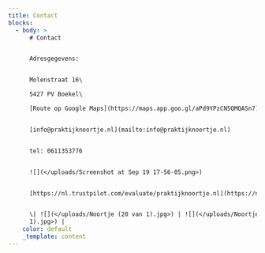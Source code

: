 ```yaml
---
title: Contact
blocks:
  - body: >
      # Contact


      Adresgegevens:


      Molenstraat 16\

      5427 PV Boekel\

      [Route op Google Maps](https://maps.app.goo.gl/aPd9YPzCN5QMQASn7)


      [info@praktijknoortje.nl](mailto:info@praktijknoortje.nl)


      tel: 0611353776


      ![](</uploads/Screenshot at Sep 19 17-56-05.png>)


      [https://nl.trustpilot.com/evaluate/praktijknoortje.nl](https://nl.trustpilot.com/evaluate/praktijknoortje.nl)


      \| ![](</uploads/Noortje (20 van 1).jpg>) | ![](</uploads/Noortje (19 van
      1).jpg>) |
    color: default
    _template: content
---
```


